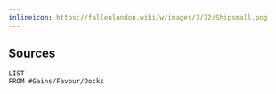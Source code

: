 ```yaml
---
inlineicon: https://fallenlondon.wiki/w/images/7/72/Shipsmall.png
---
```

## Sources

```dataview
LIST
FROM #Gains/Favour/Docks
```